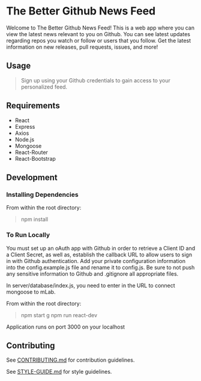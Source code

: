 # The Better Github News Feed
Welcome to The Better Github News Feed!  This is a web app where you can view the latest news relevant to you on Github.  You can see latest updates regarding repos you watch or follow or users that you follow.  Get the latest information on new releases, pull requests, issues, and more!

## Usage

> Sign up using your Github credentials to gain access to your personalized feed. 

## Requirements

- React
- Express
- Axios
- Node.js
- Mongoose
- React-Router
- React-Bootstrap

## Development

### Installing Dependencies

From within the root directory:

> npm install

### To Run Locally

You must set up an oAuth app with Github in order to retrieve a Client ID and a Client Secret, as well as, establish the callback URL to allow users to sign in with Github authentication.  Add your private configuration information into the config.example.js file and rename it to config.js.  Be sure to not push any sensitive information to Github and .gitignore all appropriate files.

In server/database/index.js, you need to enter in the URL to connect mongoose to mLab.  

From within the root directory:

> npm start
g
> npm run react-dev

Application runs on port 3000 on your localhost

## Contributing

See [CONTRIBUTING.md](https://github.com/abibring/better-github-news-feed/blob/master/CONTRIBUTING.md) for contribution guidelines.

See [STYLE-GUIDE.md](https://github.com/abibring/better-github-news-feed/blob/master/STYLE-GUIDE.md) for style guidelines.
